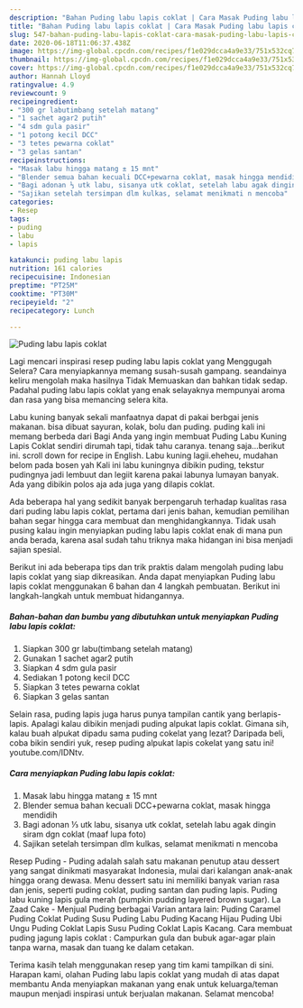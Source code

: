 ```yaml
---
description: "Bahan Puding labu lapis coklat | Cara Masak Puding labu lapis coklat Yang Lezat Sekali"
title: "Bahan Puding labu lapis coklat | Cara Masak Puding labu lapis coklat Yang Lezat Sekali"
slug: 547-bahan-puding-labu-lapis-coklat-cara-masak-puding-labu-lapis-coklat-yang-lezat-sekali
date: 2020-06-18T11:06:37.438Z
image: https://img-global.cpcdn.com/recipes/f1e029dcca4a9e33/751x532cq70/puding-labu-lapis-coklat-foto-resep-utama.jpg
thumbnail: https://img-global.cpcdn.com/recipes/f1e029dcca4a9e33/751x532cq70/puding-labu-lapis-coklat-foto-resep-utama.jpg
cover: https://img-global.cpcdn.com/recipes/f1e029dcca4a9e33/751x532cq70/puding-labu-lapis-coklat-foto-resep-utama.jpg
author: Hannah Lloyd
ratingvalue: 4.9
reviewcount: 9
recipeingredient:
- "300 gr labutimbang setelah matang"
- "1 sachet agar2 putih"
- "4 sdm gula pasir"
- "1 potong kecil DCC"
- "3 tetes pewarna coklat"
- "3 gelas santan"
recipeinstructions:
- "Masak labu hingga matang ± 15 mnt"
- "Blender semua bahan kecuali DCC+pewarna coklat, masak hingga mendidih"
- "Bagi adonan ⅓ utk labu, sisanya utk coklat, setelah labu agak dingin siram dgn coklat (maaf lupa foto)"
- "Sajikan setelah tersimpan dlm kulkas, selamat menikmati n mencoba"
categories:
- Resep
tags:
- puding
- labu
- lapis

katakunci: puding labu lapis 
nutrition: 161 calories
recipecuisine: Indonesian
preptime: "PT25M"
cooktime: "PT30M"
recipeyield: "2"
recipecategory: Lunch

---
```



![Puding labu lapis coklat](https://img-global.cpcdn.com/recipes/f1e029dcca4a9e33/751x532cq70/puding-labu-lapis-coklat-foto-resep-utama.jpg)

Lagi mencari inspirasi resep puding labu lapis coklat yang Menggugah Selera? Cara menyiapkannya memang susah-susah gampang. seandainya keliru mengolah maka hasilnya Tidak Memuaskan dan bahkan tidak sedap. Padahal puding labu lapis coklat yang enak selayaknya mempunyai aroma dan rasa yang bisa memancing selera kita.

Labu kuning banyak sekali manfaatnya dapat di pakai berbgai jenis makanan. bisa dibuat sayuran, kolak, bolu dan puding. puding kali ini memang berbeda dari Bagi Anda yang ingin membuat Puding Labu Kuning Lapis Coklat sendiri dirumah tapi, tidak tahu caranya. tenang saja…berikut ini. scroll down for recipe in English. Labu kuning lagii.eheheu, mudahan belom pada bosen yah Kali ini labu kuningnya dibikin puding, tekstur pudingnya jadi lembuut dan legiit karena pakai labunya lumayan banyak. Ada yang dibikin polos aja ada juga yang dilapis coklat.

Ada beberapa hal yang sedikit banyak berpengaruh terhadap kualitas rasa dari puding labu lapis coklat, pertama dari jenis bahan, kemudian pemilihan bahan segar hingga cara membuat dan menghidangkannya. Tidak usah pusing kalau ingin menyiapkan puding labu lapis coklat enak di mana pun anda berada, karena asal sudah tahu triknya maka hidangan ini bisa menjadi sajian spesial.


Berikut ini ada beberapa tips dan trik praktis dalam mengolah puding labu lapis coklat yang siap dikreasikan. Anda dapat menyiapkan Puding labu lapis coklat menggunakan 6 bahan dan 4 langkah pembuatan. Berikut ini langkah-langkah untuk membuat hidangannya.

<!--inarticleads1-->

##### Bahan-bahan dan bumbu yang dibutuhkan untuk menyiapkan Puding labu lapis coklat:

1. Siapkan 300 gr labu(timbang setelah matang)
1. Gunakan 1 sachet agar2 putih
1. Siapkan 4 sdm gula pasir
1. Sediakan 1 potong kecil DCC
1. Siapkan 3 tetes pewarna coklat
1. Siapkan 3 gelas santan


Selain rasa, puding lapis juga harus punya tampilan cantik yang berlapis-lapis. Apalagi kalau dibikin menjadi puding alpukat lapis coklat. Gimana sih, kalau buah alpukat dipadu sama puding cokelat yang lezat? Daripada beli, coba bikin sendiri yuk, resep puding alpukat lapis cokelat yang satu ini! youtube.com/IDNtv. 

<!--inarticleads2-->

##### Cara menyiapkan Puding labu lapis coklat:

1. Masak labu hingga matang ± 15 mnt
1. Blender semua bahan kecuali DCC+pewarna coklat, masak hingga mendidih
1. Bagi adonan ⅓ utk labu, sisanya utk coklat, setelah labu agak dingin siram dgn coklat (maaf lupa foto)
1. Sajikan setelah tersimpan dlm kulkas, selamat menikmati n mencoba


Resep Puding - Puding adalah salah satu makanan penutup atau dessert yang sangat dinikmati masyarakat Indonesia, mulai dari kalangan anak-anak hingga orang dewasa. Menu dessert satu ini memiliki banyak varian rasa dan jenis, seperti puding coklat, puding santan dan puding lapis. Puding labu kuning lapis gula merah (pumpkin pudding layered brown sugar). La Zaad Cake - Menjual Puding berbagai Varian antara lain: Puding Caramel Puding Coklat Puding Susu Puding Labu Puding Kacang Hijau Puding Ubi Ungu Puding Coklat Lapis Susu Puding Coklat Lapis Kacang. Cara membuat puding jagung lapis coklat : Campurkan gula dan bubuk agar-agar plain tanpa warna, masak dan tuang ke dalam cetakan. 

Terima kasih telah menggunakan resep yang tim kami tampilkan di sini. Harapan kami, olahan Puding labu lapis coklat yang mudah di atas dapat membantu Anda menyiapkan makanan yang enak untuk keluarga/teman maupun menjadi inspirasi untuk berjualan makanan. Selamat mencoba!
